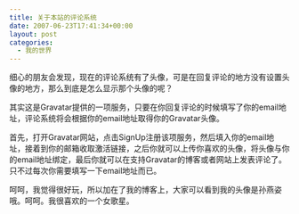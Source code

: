 ```yaml
---
title: 关于本站的评论系统
date: 2007-06-23T17:41:34+00:00
layout: post
categories:
  - 我的世界
---
```


细心的朋友会发现，现在的评论系统有了头像，可是在回复评论的地方没有设置头像的地方，那么到底是怎么显示那个头像的呢？

其实这是Gravatar提供的一项服务，只要在你回复评论的时候填写了你的email地址，评论系统将会根据你的email地址取得你的Gravatar头像。
<!--more-->
首先，打开Gravatar网站，点击SignUp注册该项服务，然后填入你的email地址，接着到你的邮箱收取激活链接，之后你就可以上传你喜欢的头像，将头像与你的email地址绑定，最后你就可以在支持Gravatar的博客或者网站上发表评论了。只不过每次你需要填写一下email地址而已。

呵呵，我觉得很好玩，所以加在了我的博客上，大家可以看到我的头像是孙燕姿哦。呵呵。我很喜欢的一个女歌星。